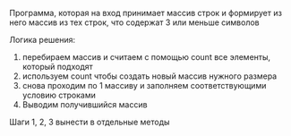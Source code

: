 Программа, которая на вход принимает массив строк 
и формирует из него массив из тех строк, что содержат 3 или меньше символов

Логика решения:

1) перебираем массив и считаем с помощью count все элементы, который подходят
2) используем count чтобы создать новый массив нужного размера
3) снова проходим по 1 массиву и заполняем соответствующими условию строками
4) Выводим получившийся массив

Шаги 1, 2, 3 вынести в отдельные методы 